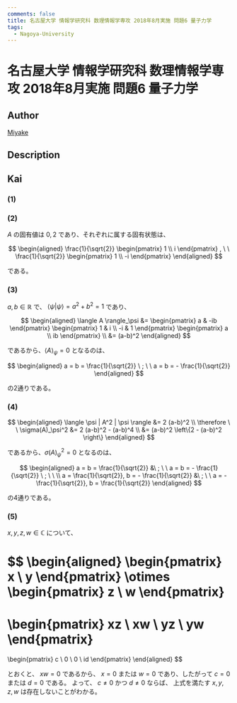 ```yaml
---
comments: false
title: 名古屋大学 情報学研究科 数理情報学専攻 2018年8月実施 問題6 量子力学
tags:
  - Nagoya-University
---
```

# 名古屋大学 情報学研究科 数理情報学専攻 2018年8月実施 問題6 量子力学

## **Author**
[Miyake](https://miyake.github.io/exams/index.html)

## **Description**

## **Kai**
### (1)

### (2)
$A$ の固有値は $0,2$ であり、それぞれに属する固有状態は、

$$
\begin{aligned}
\frac{1}{\sqrt{2}} \begin{pmatrix} 1 \\ i \end{pmatrix}
, \ \ 
\frac{1}{\sqrt{2}} \begin{pmatrix} 1 \\ -i \end{pmatrix}
\end{aligned}
$$

である。

### (3)

$a,b \in \mathbb{R}$ で、
$\langle \psi | \psi \rangle = a^2+b^2 = 1$ であり、

$$
\begin{aligned}
\langle A \rangle_\psi
&=
\begin{pmatrix} a & -ib \end{pmatrix}
\begin{pmatrix} 1 & i \\ -i & 1 \end{pmatrix}
\begin{pmatrix} a \\ ib \end{pmatrix}
\\
&=
(a-b)^2
\end{aligned}
$$

であるから、$\langle A \rangle_\psi = 0$ となるのは、

$$
\begin{aligned}
a = b = \frac{1}{\sqrt{2}}
\ ; \ \ 
a = b = - \frac{1}{\sqrt{2}}
\end{aligned}
$$

の2通りである。

### (4)

$$
\begin{aligned}
\langle \psi | A^2 | \psi \rangle
&= 2 (a-b)^2
\\
\therefore \ \ 
\sigma(A)_\psi^2
&= 2 (a-b)^2 - (a-b)^4
\\
&= (a-b)^2 \left\{2 - (a-b)^2 \right\}
\end{aligned}
$$

であるから、$\sigma(A)_\psi^2 = 0$ となるのは、

$$
\begin{aligned}
a = b = \frac{1}{\sqrt{2}}
&\ ; \ \ 
a = b = - \frac{1}{\sqrt{2}}
\ ; \ \ 
\\
a = \frac{1}{\sqrt{2}},
b = - \frac{1}{\sqrt{2}}
&\ ; \ \ 
a = - \frac{1}{\sqrt{2}},
b = \frac{1}{\sqrt{2}}
\end{aligned}
$$

の4通りである。

### (5)
$x,y,z,w \in \mathbb{C}$ について、

$$
\begin{aligned}
\begin{pmatrix} x \\ y \end{pmatrix}
\otimes
\begin{pmatrix} z \\ w \end{pmatrix}
=
\begin{pmatrix} xz \\ xw \\ yz \\ yw \end{pmatrix}
=
\begin{pmatrix} c  \\ 0  \\ 0  \\ id \end{pmatrix}
\end{aligned}
$$

とおくと、
$xw=0$ であるから、
$x=0$ または $w=0$ であり、したがって $c=0$ または $d=0$ である。
よって、 $c \neq 0$ かつ $d \neq 0$ ならば、
上式を満たす $x,y,z,w$ は存在しないことがわかる。